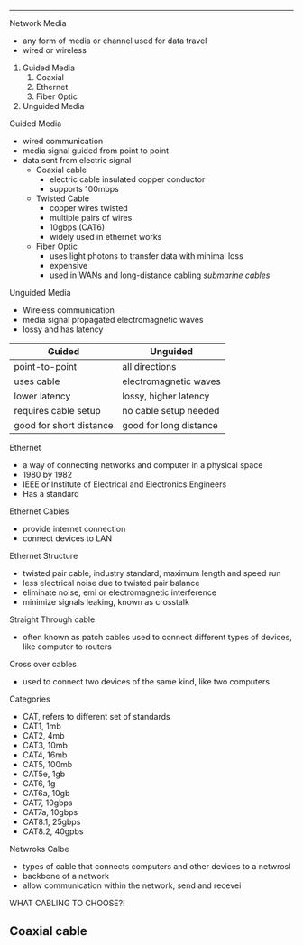 
---

Network Media
- any form of media or channel used for data travel
- wired or wireless

1. Guided Media
	1. Coaxial
	2. Ethernet
	3. Fiber Optic
2. Unguided Media

Guided Media
- wired communication
- media signal guided from point to point
- data sent from electric signal
	- Coaxial cable
		- electric cable insulated copper conductor
		- supports 100mbps
	- Twisted Cable
		- copper wires twisted
		- multiple pairs of wires
		- 10gbps (CAT6)
		- widely used in ethernet works
	- Fiber Optic
		- uses light photons to transfer data with minimal loss
		- expensive
		- used in WANs and long-distance cabling *submarine cables*

Unguided Media
- Wireless communication
- media signal propagated electromagnetic waves
- lossy and has latency


| Guided                  | Unguided               |
| ----------------------- | ---------------------- |
| point-to-point          | all directions         |
| uses cable              | electromagnetic waves  |
| lower latency           | lossy, higher latency  |
| requires cable setup    | no cable setup needed  |
| good for short distance | good for long distance |

Ethernet
- a way of connecting networks and computer in a physical space
- 1980 by 1982
- IEEE or Institute of Electrical and Electronics Engineers
- Has a standard

Ethernet Cables
- provide internet connection
- connect devices to LAN

Ethernet Structure
- twisted pair cable, industry standard, maximum length and speed run
- less electrical noise due to twisted pair balance
- eliminate noise, emi or electromagnetic interference
- minimize signals leaking, known as crosstalk

Straight Through cable
- often known as patch cables used to connect different types of devices, like computer to routers

Cross over cables
- used to connect two devices of the same kind, like two computers

Categories
- CAT, refers to different set of standards
- CAT1, 1mb
- CAT2, 4mb
- CAT3, 10mb
- CAT4, 16mb
- CAT5, 100mb
- CAT5e, 1gb
- CAT6, 1g
- CAT6a, 10gb
- CAT7, 10gbps
- CAT7a, 10gbps
- CAT8.1, 25gbps
- CAT8.2, 40gpbs

Netwroks Calbe
- types of cable that connects computers and other devices to a netwrosl
- backbone of a network
- allow communication within the network, send and recevei

WHAT CABLING TO CHOOSE?!

Coaxial cable
- 